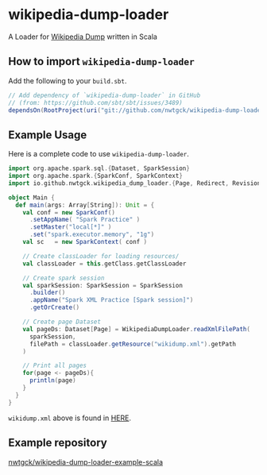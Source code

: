# wikipedia-dump-loader

A Loader for [Wikipedia Dump](https://dumps.wikimedia.org/) written in Scala


## How to import `wikipedia-dump-loader`

Add the following to your `build.sbt`.

```scala
// Add dependency of `wikipedia-dump-loader` in GitHub
// (from: https://github.com/sbt/sbt/issues/3489)
dependsOn(RootProject(uri("git://github.com/nwtgck/wikipedia-dump-loader-scala.git#6c63b83782f1e3249c001235d5e6057b98ecad5e")))
```

## Example Usage

Here is a complete code to use `wikipedia-dump-loader`.

```scala
import org.apache.spark.sql.{Dataset, SparkSession}
import org.apache.spark.{SparkConf, SparkContext}
import io.github.nwtgck.wikipedia_dump_loader.{Page, Redirect, Revision, WikipediaDumpLoader}

object Main {
  def main(args: Array[String]): Unit = {
    val conf = new SparkConf()
      .setAppName( "Spark Practice" )
      .setMaster("local[*]" )
      .set("spark.executor.memory", "1g")
    val sc   = new SparkContext( conf )

    // Create classLoader for loading resources/
    val classLoader = this.getClass.getClassLoader

    // Create spark session
    val sparkSession: SparkSession = SparkSession
      .builder()
      .appName("Spark XML Practice [Spark session]")
      .getOrCreate()

    // Create page Dataset
    val pageDs: Dataset[Page] = WikipediaDumpLoader.readXmlFilePath(
      sparkSession,
      filePath = classLoader.getResource("wikidump.xml").getPath
    )

    // Print all pages
    for(page <- pageDs){
      println(page)
    }
  }
}

```

`wikidump.xml` above is found in [HERE](https://raw.githubusercontent.com/nwtgck/wikipedia-dump-loader-example-scala/master/src/main/resources/wikidump.xml).


## Example repository

[nwtgck/wikipedia-dump-loader-example-scala](https://github.com/nwtgck/wikipedia-dump-loader-example-scala)